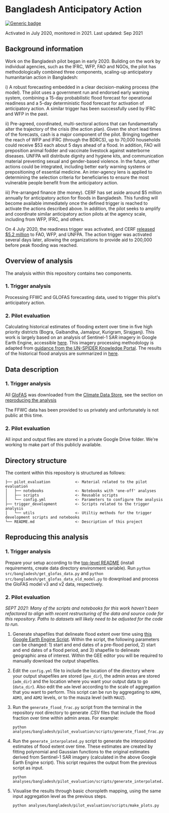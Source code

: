 # Bangladesh Anticipatory Action

[![Generic badge](https://img.shields.io/badge/STATUS-ENDORSED-%231EBFB3)](https://shields.io/)

Activated in July 2020, monitored in 2021.
Last updated: Sep 2021

## Background information

Work on the Bangladesh pilot began in early 2020. 
Building on the work by individual agencies, such as the IFRC, WFP, FAO 
and NGOs, the pilot has methodologically combined three components, 
scaling-up anticipatory humanitarian action in Bangladesh:

i) A robust forecasting embedded in a clear decision-making process 
(the model). The pilot uses a government run and endorsed early warning 
system, combining a 15-day probabilistic flood forecast for operational 
readiness and a 5-day deterministic flood forecast for activation of 
anticipatory action. A similar trigger has been successfully used by IFRC and 
WFP in the past.
  
ii) Pre-agreed, coordinated, multi-sectoral actions that can fundamentally 
alter the trajectory of the crisis (the action plan). Given the short lead 
times of the forecasts, cash is a major component of the pilot. Bringing 
together the reach of WFP and IFRC (through the BDRCS), up to 70,000 
households could receive $53 each about 5 days ahead of a flood. In addition, 
FAO will preposition animal fodder and vaccinate livestock against waterborne 
diseases. UNFPA will distribute dignity and hygiene kits, and communication 
material preventing sexual and gender-based violence. In the future, other 
actions could be integrated, including better early warning systems or 
prepositioning of essential medicine. An inter-agency 
lens is applied to determining the selection criteria for beneficiaries 
to ensure the most vulnerable people benefit from the anticipatory action.

iii) Pre-arranged finance (the money).
CERF has set aside around $5 million annually for anticipatory action for floods in Bangladesh. 
This funding will become available immediately once the defined trigger is reached 
to activate the actions described above. In addition, the pilot seeks to amplify 
and coordinate similar anticipatory action pilots at the agency scale, including from WFP, 
IFRC, and others.

On 4 July 2020, the readiness trigger was activated, and CERF
[released $5.2 million](https://centre.humdata.org/anticipatory-action-in-bangladesh-before-peak-monsoon-flooding/)
to FAO, WFP, and UNFPA. The action trigger was activated several
days later, allowing the organizations to provide aid to 200,000
before peak flooding was reached.

## Overview of analysis

The analysis within this repository contains two components. 

### 1. Trigger analysis 

Processing FFWC and GLOFAS forecasting data, 
used to trigger this pilot's anticipatory action. 

### 2. Pilot evaluation 

Calculating historical estimates of flooding 
extent over time in five high priority districts (Bogra, Gaibandha, 
Jamalpur, Kurigram, Sirajganj). This work is largely based on an analysis 
of Sentinel-1 SAR imagery in Google Earth Engine, accessible 
[here](https://code.earthengine.google.com/0fe2c1f3b2cf8ef6fe9aa81382b00191). 
This imagery processing methodology is adapted from 
[guidance from the UN-SPIDER Knowledge Portal](https://un-spider.org/advisory-support/recommended-practices/recommended-practice-google-earth-engine-flood-mapping/step-by-step). The results of the historical flood analysis are summarized in [here](https://ocha-dap.github.io/pa-anticipatory-action/analyses/bangladesh/validation/summary_flooding.html).

## Data description

### 1. Trigger analysis

All [GloFAS](https://www.globalfloods.eu/) was downloaded from the
[Climate Data Store](https://cds.climate.copernicus.eu/#!/home),
see the section on [reproducing the analysis](#reproducing-this-analysis)

The FFWC data has been provided to us privately and unfortunately is
not public at this time. 

### 2. Pilot evaluation

All input and output files are stored in a private Google Drive folder. 
We're working to make part of this publicly available.

## Directory structure 

The content within this repository is structured as follows: 

```
├── pilot_evaluation           <- Material related to the pilot evaluation
│   ├── notebooks              <- Notebooks with 'one-off' analyses
│   ├── scripts                <- Reusable scripts
│   └── config.yml             <- Parameters to configure the analysis
├── trigger_development        <- Scripts related to the trigger analysis
│   └── utils                  <- Utiltiy methods for the trigger development scripts and notebooks 
└── README.md                  <- Description of this project
```

## Reproducing this analysis 

### 1. Trigger analysis

Prepare your setup according to the 
[top-level README](https://github.com/OCHA-DAP/pa-anticipatory-action#getting-started)
(install requirements, create data directory environment variable).
Run `python src/bangladesh/get_glofas_data.py` and 
`python src/bangladesh/get_glofas_data_old_model.py` to dowqnload and process the
GloFAS model v3 and v2 data, respectively. 

### 2. Pilot evaluation

*SEPT 2021: Many of the scripts and notebooks for this work haven't been refactored to align with recent restructuring of the data and source code for this repository. Paths to datasets will likely need to be adjusted for the code to run.*

1. Generate shapefiles that delineate flood extent over time using 
   [this Google Earth Engine Script](https://code.earthengine.google.com/0fe2c1f3b2cf8ef6fe9aa81382b00191). 
   Within the script, the following parameters can be changed: 1) start 
   and end dates of a pre-flood period, 2) start and end dates of a flood 
   period, and 3) shapefile to delineate geographic area of interest. Within 
   the GEE editor you will be required to manually download the output shapefiles. 

2. Edit the ```config.yml``` file to include the location of the directory
   where your output shapefiles are stored (```gee_dir```), the admin areas
   are stored (```adm_dir```) and the location where you want your output 
   data to go (```data_dir```). Also edit the ```adm``` level according to
   the scale of aggregation that you want to perform. This script can be run 
   by aggregating to ```ADM4```, ```ADM3```, and ```ADM2``` levels, or to the
   mauza level (with ```MAUZ```).

3. Run the ```generate_flood_frac.py``` script from the terminal in the repository
   root directory to generate .CSV files that include the flood fraction over time 
   within admin areas. For example: 
   ```
   python analyses/bangladesh/pilot_evaluation/scripts/generate_flood_frac.py 
   ```

4. Run the ```generate_interpolated.py``` script to generate the interpolated 
   estimates of flood extent over time. These estimates are created by fitting 
   polynomial and Gaussian functions to the original estimates derived from 
   Sentinel-1 SAR imagery (calculated in the above Google Earth Engine script). 
   This script requires the output from the previous script as input. 
   ```
   python analyses/bangladesh/pilot_evaluation/scripts/generate_interpolated.py
   ```

5. Visualise the results through basic choropleth mapping, using the same input 
   aggregation level as the previous steps.
   ```
   python analyses/bangladesh/pilot_evaluation/scripts/make_plots.py
   ```
